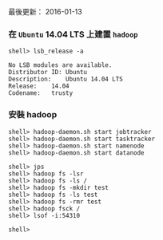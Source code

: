 最後更新： 2016-01-13              

### 在 `Ubuntu` 14.04 LTS 上建置 `hadoop`

```console 
shell> lsb_release -a
```
```
No LSB modules are available.
Distributor ID:	Ubuntu
Description:	Ubuntu 14.04 LTS
Release:	14.04
Codename:	trusty
```
### 安裝 hadoop 
```console 
shell> hadoop-daemon.sh start jobtracker
shell> hadoop-daemon.sh start tasktracker
shell> hadoop-daemon.sh start namenode
shell> hadoop-daemon.sh start datanode

shell> jps
shell> hadoop fs -lsr
shell> hadoop fs -ls /
shell> hadoop fs -mkdir test
shell> hadoop fs -ls test
shell> hadoop fs -rmr test
shell> hadoop fsck /
shell> lsof -i:54310

shell>
```


